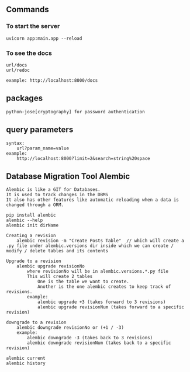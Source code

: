 ## Commands

### To start the server
    uvicorn app:main.app --reload

### To see the docs
    url/docs
    url/redoc

    example: http://localhost:8000/docs

## packages
    python-jose[cryptography] for password authentication

## query parameters
    syntax:
        url?param_name=value
    example:
        http://localhost:8000?limit=2&search=string%20space

## Database Migration Tool Alembic
    Alembic is like a GIT for Databases.
    It is used to track changes in the DBMS
    It also has other features like automatic reloading when a data is changed through a ORM.

    pip install alembic
    alembic --help
    alembic init dirName

    Creating a revision
        alembic revision -m "Create Posts Table"  // which will create a .py file under alembic.versions dir inside which we can create / modify / delete tables and its contents

    Upgrade to a revision
        alembic upgrade revisionNo
            where revisionNo will be in alembic.versions.*.py file
            This will create 2 tables
                One is the table we want to create.
                Another is the one alembic creates to keep track of revisions.
            example:
                alembic upgrade +3 (takes forward to 3 revisions)
                alembic upgrade revisionNum (takes forward to a specific revision)

    downgrade to a revision
        alembic downgrade revisionNo or (+1 / -3)
        example:
            alembic downgrade -3 (takes back to 3 revisions)
            alembic downgrade revisionNum (takes back to a specific revision)

    alembic current
    alembic history